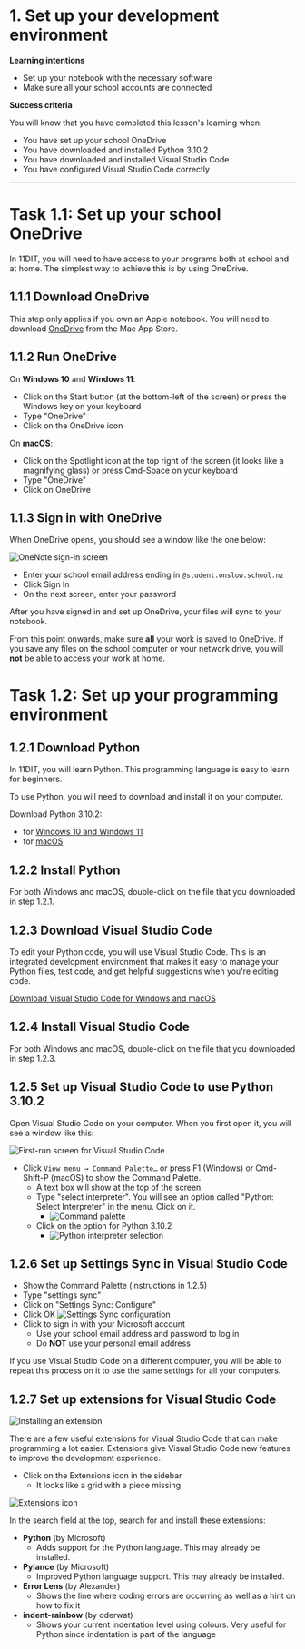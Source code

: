 # 1. Set up your development environment

**Learning intentions**

- Set up your notebook with the necessary software
- Make sure all your school accounts are connected

**Success criteria**

You will know that you have completed this lesson's learning when:

- You have set up your school OneDrive
- You have downloaded and installed Python 3.10.2
- You have downloaded and installed Visual Studio Code
- You have configured Visual Studio Code correctly

--------

# Task 1.1: Set up your school OneDrive

In 11DIT, you will need to have access to your programs both at school and at home. The simplest way to achieve this is by using OneDrive.

## 1.1.1 Download OneDrive

This step only applies if you own an Apple notebook. You will need to download [OneDrive](https://apps.apple.com/nz/app/onedrive/id823766827?mt=12) from the Mac App Store.

## 1.1.2 Run OneDrive

On **Windows 10** and **Windows 11**:

- Click on the Start button (at the bottom-left of the screen) or press the Windows key on your keyboard
- Type "OneDrive"
- Click on the OneDrive icon

On **macOS**:

- Click on the Spotlight icon at the top right of the screen (it looks like a magnifying glass) or press Cmd-Space on your keyboard
- Type "OneDrive"
- Click on OneDrive

## 1.1.3 Sign in with OneDrive

When OneDrive opens, you should see a window like the one below:

![OneNote sign-in screen](../img/onedrive.png)

- Enter your school email address ending in ``@student.onslow.school.nz``
- Click Sign In
- On the next screen, enter your password

After you have signed in and set up OneDrive, your files will sync to your notebook.

From this point onwards, make sure **all** your work is saved to OneDrive. If you save any files on the school computer or your network drive, you will **not** be able to access your work at home.

# Task 1.2: Set up your programming environment

## 1.2.1 Download Python

In 11DIT, you will learn Python. This programming language is easy to learn for beginners.

To use Python, you will need to download and install it on your computer.

Download Python 3.10.2:
- for [Windows 10 and Windows 11](https://www.python.org/ftp/python/3.10.2/python-3.10.2-amd64.exe)
- for [macOS](https://www.python.org/ftp/python/3.10.2/python-3.10.2-macos11.pkg)

## 1.2.2 Install Python

For both Windows and macOS, double-click on the file that you downloaded in step 1.2.1.

## 1.2.3 Download Visual Studio Code

To edit your Python code, you will use Visual Studio Code. This is an integrated development environment that makes it easy to manage your Python files, test code, and get helpful suggestions when you're editing code.

[Download Visual Studio Code for Windows and macOS](https://code.visualstudio.com)

## 1.2.4 Install Visual Studio Code

For both Windows and macOS, double-click on the file that you downloaded in step 1.2.3.

## 1.2.5 Set up Visual Studio Code to use Python 3.10.2

Open Visual Studio Code on your computer. When you first open it, you will see a window like this:

![First-run screen for Visual Studio Code](../img/vscode01.png)

- Click ``View menu → Command Palette…`` or press F1 (Windows) or Cmd-Shift-P (macOS) to show the Command Palette.
  - A text box will show at the top of the screen. 
  - Type "select interpreter". You will see an option called "Python: Select Interpreter" in the menu. Click on it.
    - ![Command palette](../img/vscode02.png)
  - Click on the option for Python 3.10.2
    - ![Python interpreter selection](../img/vscode03.png)

## 1.2.6 Set up Settings Sync in Visual Studio Code

- Show the Command Palette (instructions in 1.2.5)
- Type "settings sync"
- Click on "Settings Sync: Configure"
- Click OK
![Settings Sync configuration](img/vscode04.png)
- Click to sign in with your Microsoft account
  - Use your school email address and password to log in
  - Do **NOT** use your personal email address

If you use Visual Studio Code on a different computer, you will be able to repeat this process on it to use the same settings for all your computers.

## 1.2.7 Set up extensions for Visual Studio Code

![Installing an extension](../img/ext-install.png)

There are a few useful extensions for Visual Studio Code that can make programming a lot easier. Extensions give Visual Studio Code new features to improve the development experience.

- Click on the Extensions icon in the sidebar
  - It looks like a grid with a piece missing

![Extensions icon](../img/icon_exts.png)


In the search field at the top, search for and install these extensions:
- **Python** (by Microsoft)
  - Adds support for the Python language. This may already be installed.
- **Pylance** (by Microsoft)
  - Improved Python language support. This may already be installed.
- **Error Lens** (by Alexander)
  - Shows the line where coding errors are occurring as well as a hint on how to fix it
- **indent-rainbow** (by oderwat)
  - Shows your current indentation level using colours. Very useful for Python since indentation is part of the language